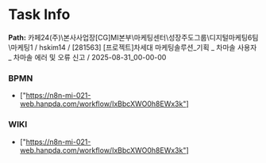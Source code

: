 # Task Info

**Path:** 카페24(주)\본사사업장\[CG]MI본부\마케팅센터\성장주도그룹\디지털마케팅6팀\마케팅1 / hskim14 / [281563] [프로젝트]차세대 마케팅솔루션_기획 _ 차마솔 사용자 _ 차마솔 에러 및 오류 신고 / 2025-08-31_00-00-00

### BPMN
- ["https://n8n-mi-021-web.hanpda.com/workflow/IxBbcXWO0h8EWx3k"]

### WIKI
- ["https://n8n-mi-021-web.hanpda.com/workflow/IxBbcXWO0h8EWx3k"]

